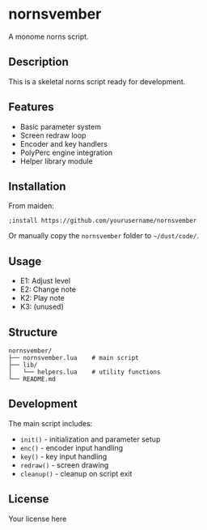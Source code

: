 # nornsvember

A monome norns script.

## Description

This is a skeletal norns script ready for development.

## Features

- Basic parameter system
- Screen redraw loop
- Encoder and key handlers
- PolyPerc engine integration
- Helper library module

## Installation

From maiden:
```
;install https://github.com/yourusername/nornsvember
```

Or manually copy the `nornsvember` folder to `~/dust/code/`.

## Usage

- E1: Adjust level
- E2: Change note
- K2: Play note
- K3: (unused)

## Structure

```
nornsvember/
├── nornsvember.lua    # main script
├── lib/
│   └── helpers.lua    # utility functions
└── README.md
```

## Development

The main script includes:
- `init()` - initialization and parameter setup
- `enc()` - encoder input handling
- `key()` - key input handling
- `redraw()` - screen drawing
- `cleanup()` - cleanup on script exit

## License

Your license here
